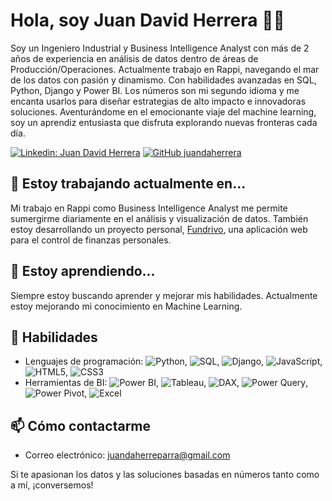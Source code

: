 # Hola, soy Juan David Herrera 👋🏻

Soy un Ingeniero Industrial y Business Intelligence Analyst con más de 2 años de experiencia en análisis de datos dentro de áreas de Producción/Operaciones. Actualmente trabajo en Rappi, navegando el mar de los datos con pasión y dinamismo. Con habilidades avanzadas en SQL, Python, Django y Power BI. Los números son mi segundo idioma y me encanta usarlos para diseñar estrategias de alto impacto e innovadoras soluciones. Aventurándome en el emocionante viaje del machine learning, soy un aprendiz entusiasta que disfruta explorando nuevas fronteras cada día.

[![Linkedin: Juan David Herrera](https://img.shields.io/badge/-JuanDavidHerrera-blue?style=flat-square&logo=Linkedin&logoColor=white&link=https://www.linkedin.com/in/juan-david-herrera/)](https://www.linkedin.com/in/juan-david-herrera/)
[![GitHub juandaherrera](https://img.shields.io/github/followers/juandaherrera?label=followers&style=social)](https://github.com/juandaherrera)

## 🔭 Estoy trabajando actualmente en...

Mi trabajo en Rappi como Business Intelligence Analyst me permite sumergirme diariamente en el análisis y visualización de datos. También estoy desarrollando un proyecto personal, [Fundrivo](https://github.com/juandaherrera/fundrivo), una aplicación web para el control de finanzas personales.

## 🌱 Estoy aprendiendo...

Siempre estoy buscando aprender y mejorar mis habilidades. Actualmente estoy mejorando mi conocimiento en Machine Learning.

## 💼 Habilidades

- Lenguajes de programación: ![Python](https://img.shields.io/badge/-Python-3776AB?logo=python&logoColor=white), ![SQL](https://img.shields.io/badge/-SQL-4479A1?logo=sql&logoColor=white), ![Django](https://img.shields.io/badge/-Django-092E20?logo=django&logoColor=white), ![JavaScript](https://img.shields.io/badge/-JavaScript-F7DF1E?logo=javascript&logoColor=black), ![HTML5](https://img.shields.io/badge/-HTML5-E34F26?logo=html5&logoColor=white), ![CSS3](https://img.shields.io/badge/-CSS3-1572B6?logo=css3&logoColor=white)
- Herramientas de BI: ![Power BI](https://img.shields.io/badge/-PowerBI-F2C811?logo=power-bi&logoColor=black), ![Tableau](https://img.shields.io/badge/-Tableau-E97627?logo=tableau&logoColor=white), ![DAX](https://img.shields.io/badge/-DAX-FF8C00), ![Power Query](https://img.shields.io/badge/-PowerQuery-FF8C00), ![Power Pivot](https://img.shields.io/badge/-PowerPivot-FF8C00), ![Excel](https://img.shields.io/badge/-Excel-217346?logo=microsoft-excel&logoColor=white)

## 📫 Cómo contactarme

- Correo electrónico: [juandaherreparra@gmail.com](mailto:juandaherreparra@gmail.com)

Si te apasionan los datos y las soluciones basadas en números tanto como a mí, ¡conversemos!
